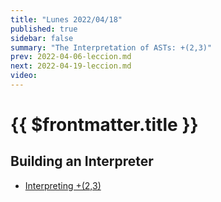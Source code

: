 ```yaml
---
title: "Lunes 2022/04/18"
published: true
sidebar: false
summary: "The Interpretation of ASTs: +(2,3)"
prev: 2022-04-06-leccion.md
next: 2022-04-19-leccion.md
video:
---
```


# {{ $frontmatter.title }}

## Building an Interpreter

* [Interpreting +(2,3)](/temas/interpretation/ast-interpretation.html#interpreting-2-3)
